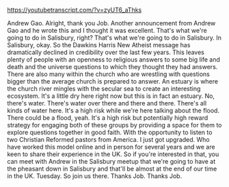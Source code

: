 https://youtubetranscript.com/?v=zyUT6_aThks

 Andrew Gao. Alright, thank you Job. Another announcement from Andrew Gao and he wrote this and I thought it was excellent. That's what we're going to do in Salisbury, right? That's what we're going to do in Salisbury. In Salisbury, okay. So the Dawkins Harris New Atheist message has dramatically declined in credibility over the last few years. This leaves plenty of people with an openness to religious answers to some big life and death and the universe questions to which they thought they had answers. There are also many within the church who are wrestling with questions bigger than the average church is prepared to answer. An estuary is where the church river mingles with the secular sea to create an interesting ecosystem. It's a little dry here right now but this is in fact an estuary. No, there's water. There's water over there and there and there. There's all kinds of water here. It's a high risk while we're here talking about the flood. There could be a flood, yeah. It's a high risk but potentially high reward strategy for engaging both of these groups by providing a space for them to explore questions together in good faith. With the opportunity to listen to two Christian Reformed pastors from America. I just got upgraded. Who have worked this model online and in person for several years and we are keen to share their experience in the UK. So if you're interested in that, you can meet with Andrew in the Salisbury meetup that we're going to have at the pheasant down in Salisbury and that'll be almost at the end of our time in the UK. Tuesday. So join us there. Thanks Job. Thanks Job.
